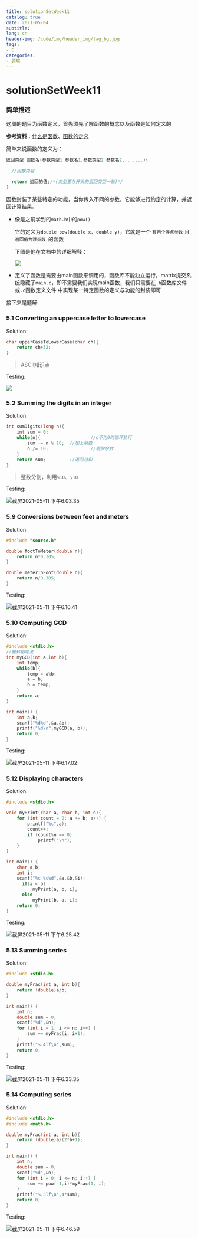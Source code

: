 ```yaml
---
title: solutionSetWeek11
catalog: true
date: 2021-05-04
subtitle:
lang: cn
header-img: /code/img/header_img/tag_bg.jpg
tags:
- C
categories:
- 题解
---
```


# solutionSetWeek11

### 简单描述

这周的题目为函数定义，首先须先了解函数的概念以及函数是如何定义的

**参考资料**：[什么是函数](http://c.biancheng.net/view/1850.html)、[函数的定义]()

简单来说函数的定义为：

```c
返回类型 函数名(参数类型1 参数名1,参数类型2 参数名2, ......){
  
  //函数内容
  
  return 返回的值;/*(类型要与开头的返回类型一致)*/
}
```

函数封装了某些特定的功能，当你传入不同的参数，它能够进行约定的计算，并返回计算结果。

- 像是之前学到的`math.h`中的`pow()`

    它的定义为`double pow(double x, double y)`，它就是一个 `有两个浮点参数` 且`返回值为浮点数 `的函数

    下图是他在文档中的详细解释：

    ![](1.png)

- 定义了函数是需要由main函数来调用的，函数库不能独立运行，matrix提交系统隐藏了`main.c`，即不需要我们实现main函数，我们只需要在`.h`函数库文件或`.c`函数定义文件 中实现某一特定函数的定义与功能的封装即可

接下来是题解:

### **5.1 Converting an uppercase letter to lowercase**

Solution:

```c
char upperCaseToLowerCase(char ch){
    return ch+32;
}
```

> ASCII知识点

Testing:

![](2.png)

### **5.2 Summing the digits in an integer**

Solution:

```c
int sumDigits(long n){
    int sum = 0;
    while(n){					//n不为0时循环执行
        sum += n % 10;	//加上余数
        n /= 10;				//剔除余数
    }
    return sum;			//返回总和
}
```

> 整数分割，利用`%10`、`\10` 

Testing:

![截屏2021-05-11 下午6.03.35](3.png)

### **5.9 Conversions between feet and meters**

Solution:

```c
#include "source.h"

double footToMeter(double n){
    return n*0.305;
}

double meterToFoot(double n){
    return n/0.305;
}
```

Testing:

![截屏2021-05-11 下午6.10.41](4.png)

### **5.10 Computing GCD**

Solution:

```c
#include <stdio.h>
//辗转相除法
int myGCD(int a,int b){
    int temp;
    while(b){
        temp = a%b;
        a = b;
        b = temp;
    }
    return a;
}

int main() {
    int a,b;
    scanf("%d%d",&a,&b);
    printf("%d\n",myGCD(a, b));
    return 0;
}
```

Testing:

![截屏2021-05-11 下午6.17.02](5.png)

### **5.12 Displaying characters**

Solution:

```c
#include <stdio.h>

void myPrint(char a, char b, int n){
    for (int count = 0; a <= b; a++) {
        printf("%c",a);
        count++;
        if (count%n == 0)
            printf("\n");
    }
}

int main() {
    char a,b;
    int i;
    scanf("%c %c%d",&a,&b,&i);
      if(a < b)
          myPrint(a, b, i);
      else
          myPrint(b, a, i);
    return 0;
}
```

Testing:

![截屏2021-05-11 下午6.25.42](6.png)

### **5.13 Summing series**

Solution:

```c
#include <stdio.h>

double myFrac(int a, int b){
    return (double)a/b;
}

int main() {
    int n;
    double sum = 0;
    scanf("%d",&n);
    for (int i = 1; i <= n; i++) {
        sum += myFrac(i, i+1);
    }
    printf("%.4lf\n",sum);
    return 0;
}
```

Testing:

![截屏2021-05-11 下午6.33.35](7.png)

### **5.14 Computing series**

Solution:

```c
#include <stdio.h>
#include <math.h>

double myFrac(int a, int b){
    return (double)a/(2*b+1);
}

int main() {
    int n;
    double sum = 0;
    scanf("%d",&n);
    for (int i = 0; i <= n; i++) {
        sum += pow(-1,i)*myFrac(1, i);
    }
    printf("%.5lf\n",4*sum);
    return 0;
}
```

Testing:

![截屏2021-05-11 下午6.46.59](8.png)